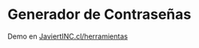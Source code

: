 # Generador de Contraseñas

Demo en [JaviertINC.cl/herramientas](https://javiertinc.cl/herramienta/password.gen)
